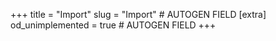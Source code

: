 +++
title = "Import"
slug = "Import" # AUTOGEN FIELD
[extra]
od_unimplemented = true # AUTOGEN FIELD
+++